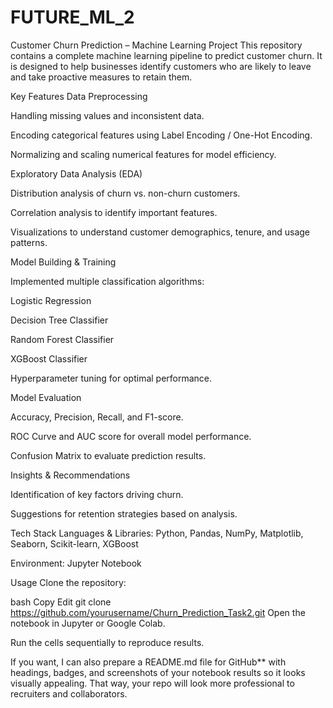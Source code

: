 # FUTURE_ML_2

Customer Churn Prediction – Machine Learning Project
This repository contains a complete machine learning pipeline to predict customer churn. It is designed to help businesses identify customers who are likely to leave and take proactive measures to retain them.

Key Features
Data Preprocessing

Handling missing values and inconsistent data.

Encoding categorical features using Label Encoding / One-Hot Encoding.

Normalizing and scaling numerical features for model efficiency.

Exploratory Data Analysis (EDA)

Distribution analysis of churn vs. non-churn customers.

Correlation analysis to identify important features.

Visualizations to understand customer demographics, tenure, and usage patterns.

Model Building & Training

Implemented multiple classification algorithms:

Logistic Regression

Decision Tree Classifier

Random Forest Classifier

XGBoost Classifier

Hyperparameter tuning for optimal performance.

Model Evaluation

Accuracy, Precision, Recall, and F1-score.

ROC Curve and AUC score for overall model performance.

Confusion Matrix to evaluate prediction results.

Insights & Recommendations

Identification of key factors driving churn.

Suggestions for retention strategies based on analysis.

Tech Stack
Languages & Libraries: Python, Pandas, NumPy, Matplotlib, Seaborn, Scikit-learn, XGBoost

Environment: Jupyter Notebook

Usage
Clone the repository:

bash
Copy
Edit
git clone https://github.com/yourusername/Churn_Prediction_Task2.git
Open the notebook in Jupyter or Google Colab.

Run the cells sequentially to reproduce results.

If you want, I can also prepare a README.md file for GitHub** with headings, badges, and screenshots of your notebook results so it looks visually appealing. That way, your repo will look more professional to recruiters and collaborators.

